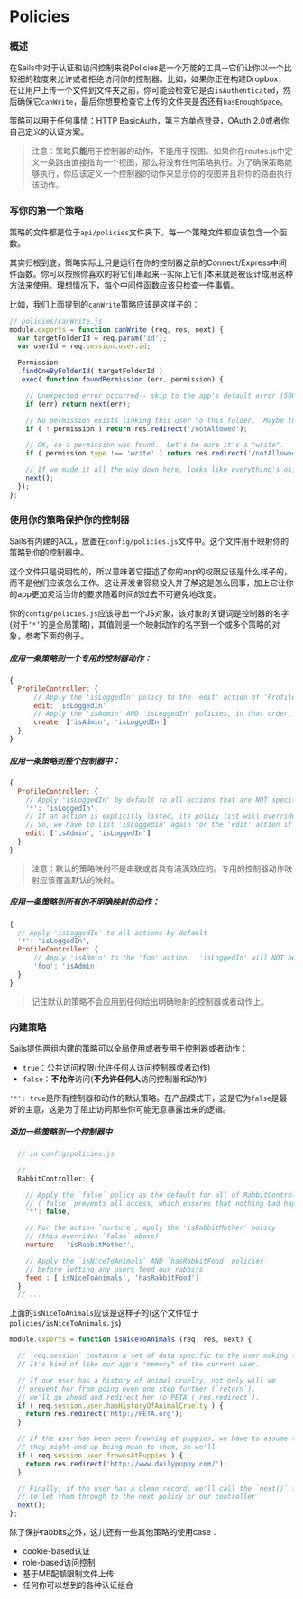 # Policies
### 概述
在Sails中对于认证和访问控制来说Policies是一个万能的工具--它们让你以一个比较细的粒度来允许或者拒绝访问你的控制器。比如，如果你正在构建Dropbox，在让用户上传一个文件到文件夹之前，你可能会检查它是否`isAuthenticated`，然后确保它`canWrite`，最后你想要检查它上传的文件夹是否还有`hasEnoughSpace`。

策略可以用于任何事情：HTTP BasicAuth，第三方单点登录，OAuth 2.0或者你自己定义的认证方案。

> 注意：策略**只能**用于控制器的动作，不能用于视图。如果你在routes.js中定义一条路由直接指向一个视图，那么将没有任何策略执行。为了确保策略能够执行，你应该定义一个控制器的动作来显示你的视图并且将你的路由执行该动作。

### 写你的第一个策略
策略的文件都是位于`api/policies`文件夹下。每一个策略文件都应该包含一个函数。

其实归根到底，策略实际上只是运行在你的控制器之前的Connect/Express中间件函数。你可以按照你喜欢的将它们串起来--实际上它们本来就是被设计成用这种方法来使用。理想情况下，每个中间件函数应该只检查一件事情。

比如，我们上面提到的`canWrite`策略应该是这样子的：

```javascript
// policies/canWrite.js
module.exports = function canWrite (req, res, next) {
  var targetFolderId = req.param('id');
  var userId = req.session.user.id;

  Permission
  .findOneByFolderId( targetFolderId )
  .exec( function foundPermission (err, permission) {

    // Unexpected error occurred-- skip to the app's default error (500) handler
    if (err) return next(err);

    // No permission exists linking this user to this folder.  Maybe they got removed from it?  Maybe they never had permission in the first place?  Who cares?
    if ( ! permission ) return res.redirect('/notAllowed');

    // OK, so a permission was found.  Let's be sure it's a "write".
    if ( permission.type !== 'write' ) return res.redirect('/notAllowed');

    // If we made it all the way down here, looks like everything's ok, so we'll let the user through
    next();
  });
};
```

### 使用你的策略保护你的控制器
Sails有内建的ACL，放置在`config/policies.js`文件中。这个文件用于映射你的策略到你的控制器中。

这个文件只是说明性的，所以意味着它描述了你的app的权限应该是什么样子的，而不是他们应该怎么工作。这让开发者容易投入并了解这是怎么回事，加上它让你的app更加灵活当你的要求随着时间的过去不可避免地改变。

你的`config/policies.js`应该导出一个JS对象，该对象的关键词是控制器的名字(对于`‘*’`的是全局策略)，其值则是一个映射动作的名字到一个或多个策略的对象，参考下面的例子。

##### 应用一条策略到一个专用的控制器动作：

```js
{
  ProfileController: {
      // Apply the 'isLoggedIn' policy to the 'edit' action of 'ProfileController'
      edit: 'isLoggedIn'
      // Apply the 'isAdmin' AND 'isLoggedIn' policies, in that order, to the 'create' action
      create: ['isAdmin', 'isLoggedIn']
  }
}
```

##### 应用一条策略到整个控制器中：


```js
{
  ProfileController: {
    // Apply 'isLoggedIn' by default to all actions that are NOT specified below
    '*': 'isLoggedIn',
    // If an action is explicitly listed, its policy list will override the default list.
    // So, we have to list 'isLoggedIn' again for the 'edit' action if we want it to be applied.
    edit: ['isAdmin', 'isLoggedIn']
  }
}
```

> 注意：默认的策略映射不是串联或者具有涓滴效应的。专用的控制器动作映射应该覆盖默认的映射。


##### 应用一条策略到所有的不明确映射的动作：

```js
{
  // Apply 'isLoggedIn' to all actions by default
  '*': 'isLoggedIn',
  ProfileController: {
      // Apply 'isAdmin' to the 'foo' action.  'isLoggedIn' will NOT be applied!
      'foo': 'isAdmin'
  }
}
```

> 记住默认的策略不会应用到任何给出明确映射的控制器或者动作上。

### 内建策略
Sails提供两组内建的策略可以全局使用或者专用于控制器或者动作：

+ `true`：公共访问权限(允许任何人访问控制器或者动作)
+ `false`：**不允许**访问(**不允许任何人**访问控制器和动作)

`'*': true`是所有控制器和动作的默认策略。在产品模式下，这是它为`false`是最好的主意，这是为了阻止访问那些你可能无意暴露出来的逻辑。


##### 添加一些策略到一个控制器中

```javascript
  // in config/policies.js

  // ...
  RabbitController: {

    // Apply the `false` policy as the default for all of RabbitController's actions
    // (`false` prevents all access, which ensures that nothing bad happens to our rabbits)
    '*': false,

    // For the action `nurture`, apply the 'isRabbitMother' policy
    // (this overrides `false` above)
    nurture : 'isRabbitMother',

    // Apply the `isNiceToAnimals` AND `hasRabbitFood` policies
    // before letting any users feed our rabbits
    feed : ['isNiceToAnimals', 'hasRabbitFood']
  }
  // ...
```

上面的`isNiceToAnimals`应该是这样子的(这个文件位于`policies/isNiceToAnimals.js`)

```javascript
module.exports = function isNiceToAnimals (req, res, next) {

  // `req.session` contains a set of data specific to the user making this request.
  // It's kind of like our app's "memory" of the current user.

  // If our user has a history of animal cruelty, not only will we
  // prevent her from going even one step further (`return`),
  // we'll go ahead and redirect her to PETA (`res.redirect`).
  if ( req.session.user.hasHistoryOfAnimalCruelty ) {
    return res.redirect('http://PETA.org');
  }

  // If the user has been seen frowning at puppies, we have to assume that
  // they might end up being mean to them, so we'll
  if ( req.session.user.frownsAtPuppies ) {
    return res.redirect('http://www.dailypuppy.com/');
  }

  // Finally, if the user has a clean record, we'll call the `next()` function
  // to let them through to the next policy or our controller
  next();
};
```

除了保护rabbits之外，这儿还有一些其他策略的使用case：
+ cookie-based认证
+ role-based访问控制
+ 基于MB配额限制文件上传
+ 任何你可以想到的各种认证组合



<docmeta name="displayName" value="Policies">
